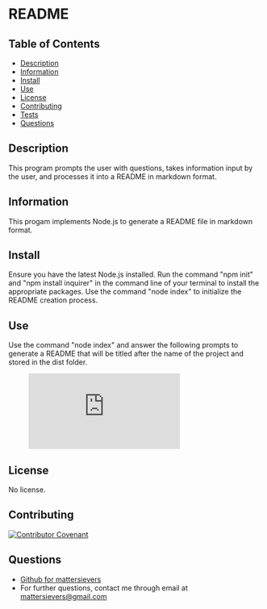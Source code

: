 
 
  # README

  ## Table of Contents
  * [Description](#description)
  * [Information](#information)
  * [Install](#install)
  * [Use](#use)
  * [License](#license)
  * [Contributing](#contributing)
  * [Tests](#tests)
  * [Questions](#questions)

  ## Description
  This program prompts the user with questions, takes information input by the user, and processes it into a README in markdown format.

  ## Information
  This progam implements Node.js to generate a README file in markdown format.

  ## Install
  Ensure you have the latest Node.js installed. Run the command "npm init" and "npm install inquirer" in the command line of your terminal to install the appropriate packages. Use the command "node index" to initialize the README creation process.
  
  ## Use
  Use the command "node index" and answer the following prompts to generate a README that will be titled after the name of the project and stored in the dist folder.

  <figure class="video_container">
  <iframe src="https://drive.google.com/file/d/1q8l9dd44g7OV4RJCQl_93L7v8WhP6Zq9/preview" frameborder="0" allowfullscreen="true"> </iframe>
  </figure>
  
  ## License
  No license.

  ## Contributing
  [![Contributor Covenant](https://img.shields.io/badge/Contributor%20Covenant-2.1-4baaaa.svg)](code_of_conduct.md)

  ## Questions
  - [Github for mattersievers](http://www.github.com/mattersievers)
  - For further questions, contact me through email at mattersievers@gmail.com

